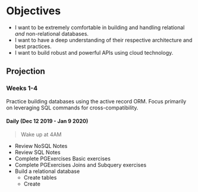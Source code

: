 # Objectives

- I want to be extremely comfortable in building and handling relational _and_ non-relational databases. 
- I want to have a deep understanding of their respective architecture and best practices.
- I want to build robust and powerful APIs using cloud technology.

## Projection

### Weeks 1-4
Practice building databases using the active record ORM. Focus primarily on leveraging SQL commands for cross-compatibility.

#### Daily (Dec 12 2019 - Jan 9 2020)

> Wake up at 4AM
- Review NoSQL Notes
- Review SQL Notes
- Complete PGExercises Basic exercises
- Complete PGExercises Joins and Subquery exercises
- Build a relational database
  - Create tables
  - Create 